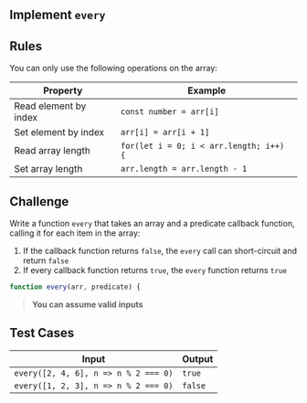 Implement `every`
---

## Rules

You can only use the following operations on the array:

Property | Example
---|---
Read element by index | `const number = arr[i]`
Set element by index | `arr[i] = arr[i + 1]`
Read array length | `for(let i = 0; i < arr.length; i++) {`
Set array length | `arr.length = arr.length - 1`

## Challenge

Write a function `every` that takes an array and a predicate callback function, calling it for each item in the array:
1. If the callback function returns `false`, the `every` call can short-circuit and return `false`
1. If every callback function returns `true`, the `every` function returns `true`

```js
function every(arr, predicate) {
```

> **You can assume valid inputs**

## Test Cases

Input | Output
---|---
`every([2, 4, 6], n => n % 2 === 0)` | `true`
`every([1, 2, 3], n => n % 2 === 0)` | `false`
